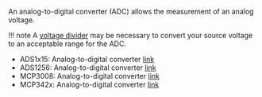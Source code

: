An analog-to-digital converter (ADC) allows the measurement of an analog voltage.

!!! note
    A [voltage divider](https://learn.sparkfun.com/tutorials/voltage-dividers) may be necessary to convert your source voltage to an acceptable range for the ADC.

-   ADS1x15: Analog-to-digital converter [link](https://www.adafruit.com/product/1085)
-   ADS1256: Analog-to-digital converter [link](http://www.ti.com/product/ADS1256)
-   MCP3008: Analog-to-digital converter [link](https://www.adafruit.com/product/856)
-   MCP342x: Analog-to-digital converter [link](http://www.dfrobot.com/wiki/index.php/MCP3424_18-Bit_ADC-4_Channel_with_Programmable_Gain_Amplifier_(SKU:DFR0316))
